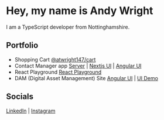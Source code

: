 # Hey, my name is Andy Wright

I am a TypeScript developer from Nottinghamshire.

## Portfolio

- Shopping Cart [@atwright147/cart](https://github.com/atwright147/cart)
- Contact Manager app [Server](https://github.com/atwright147/contacts-server) | [Nextjs UI](https://github.com/atwright147/contacts-ui-nextjs) | [Angular UI](https://github.com/atwright147/contacts-ui-angular)
- React Playground [React Playground](https://github.com/atwright147/react-playground)
- DAM (Digital Asset Management) Site [Angular UI](https://github.com/atwright147/dam-site-ui-angular) | [UI Demo](https://www.youtube.com/watch?v=gFwVGKbKIvU)

## Socials

[LinkedIn](https://www.linkedin.com/in/atwright/) | [Instagram](https://www.instagram.com/atwright147/)

<!--
**atwright147/atwright147** is a ✨ _special_ ✨ repository because its `README.md` (this file) appears on your GitHub profile.

Here are some ideas to get you started:

- 🔭 I’m currently working on ...
- 🌱 I’m currently learning ...
- 👯 I’m looking to collaborate on ...
- 🤔 I’m looking for help with ...
- 💬 Ask me about ...
- 📫 How to reach me: ...
- 😄 Pronouns: ...
- ⚡ Fun fact: ...
-->
